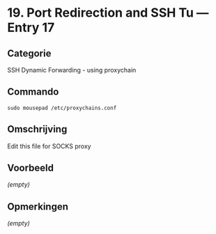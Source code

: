 # 19. Port Redirection and SSH Tu — Entry 17

## Categorie

SSH Dynamic Forwarding - using proxychain

## Commando

```
sudo mousepad /etc/proxychains.conf
```

## Omschrijving

Edit this file for SOCKS proxy

## Voorbeeld

_(empty)_

## Opmerkingen

_(empty)_

